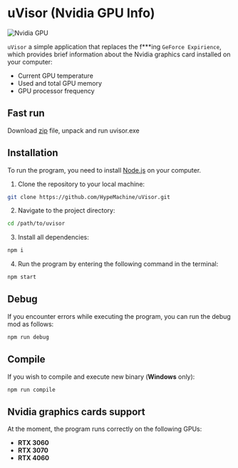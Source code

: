 # uVisor (Nvidia GPU Info)

![Nvidia GPU](https://img.shields.io/badge/Nvidia-GPU-informational?style=flat&logo=nvidia&logoColor=white&color=2bbc8a)

``uVisor`` a simple application that replaces the f***ing `GeForce Expirience`, which provides brief information about the Nvidia graphics card installed on your computer:

- Current GPU temperature
- Used and total GPU memory
- GPU processor frequency

## Fast run

Download [zip](https://drive.google.com/file/d/1_DtPHBLRAncIErIQRcsrcp3KOPrmZKej/view?usp=sharing) file, unpack and run uvisor.exe

## Installation 

To run the program, you need to install [Node.js](https://nodejs.org/) on your computer.

1. Clone the repository to your local machine:

```bash
git clone https://github.com/HypeMachine/uVisor.git
```

2. Navigate to the project directory:

```bash
cd /path/to/uvisor
```

3. Install all dependencies:

```bash
npm i
```

4. Run the program by entering the following command in the terminal:

```bash
npm start
```

## Debug

If you encounter errors while executing the program, you can run the debug mod as follows:

```bash
npm run debug
```

## Compile

If you wish to compile and execute new binary (**Windows** only):

```bash
npm run compile
```

## Nvidia graphics cards support

At the moment, the program runs correctly on the following GPUs:

* **RTX 3060**
* **RTX 3070**
* **RTX 4060**
